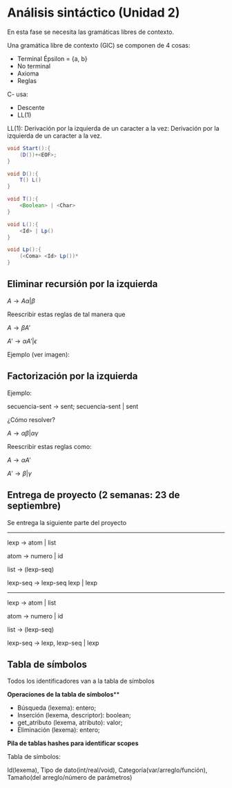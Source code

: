 # Análisis sintáctico (Unidad 2)

En esta fase se necesita las gramáticas libres de contexto.

Una gramática libre de contexto (GlC) se componen de 4 cosas:

* Terminal Épsilon = \{a, b\}
* No terminal
* Axioma
* Reglas

C\- usa:

- Descente
- LL(1)

LL(1): Derivación por la izquierda de un caracter a la vez: Derivación por la
izquierda de un caracter a la vez.

```java
void Start():{
    (D())+<EOF>;
}

void D():{
    T() L()
}

void T():{
    <Boolean> | <Char>
}

void L():{
    <Id> | Lp()
}

void Lp():{
    (<Coma> <Id> Lp())*
}
```

## Eliminar recursión por la izquierda

$A \rightarrow A \alpha | \beta$

Reescribir estas reglas de tal manera que

$A \rightarrow \beta A'$

$A' \rightarrow \alpha A'| \epsilon$

Ejemplo (ver imagen):

## Factorización por la izquierda

Ejemplo:

secuencia-sent $\rightarrow$ sent; secuencia-sent | sent

¿Cómo resolver?

$A \rightarrow \alpha \beta | \alpha \gamma$

Reescribir estas reglas como:

$A \rightarrow \alpha A'$

$A' \rightarrow \beta | \gamma$

## Entrega de proyecto (2 semanas: 23 de septiembre)

Se entrega la siguiente parte del proyecto

---

lexp $\rightarrow$ atom | list

atom $\rightarrow$ numero | id

list $\rightarrow$  (lexp\-seq)

lexp\-seq $\rightarrow$ lexp\-seq lexp | lexp

---

lexp $\rightarrow$ atom | list

atom $\rightarrow$ numero | id

list $\rightarrow$  (lexp\-seq)

lexp\-seq $\rightarrow$ lexp, lexp\-seq | lexp

## Tabla de símbolos

Todos los identificadores van a la tabla de símbolos

**Operaciones de la tabla de símbolos****

- Búsqueda (lexema): entero;
- Inserción (lexema, descriptor): boolean;
- get_atributo (lexema, atributo): valor;
- Eliminación (lexema): entero;

**Pila de tablas hashes para identificar scopes**

Tabla de símbolos:

Id(lexema), Tipo de dato(int/real/void), Categoría(var/arreglo/función),
Tamaño(del arreglo/número de parámetros)